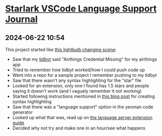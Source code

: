 # [Starlark VSCode Language Support Journal](diurnum://new?type=journal)

## 2024-06-22 10:54

This project started like [this lightbulb changing scene](https://www.youtube.com/watch?v=AbSehcT19u0):

- Saw that my [tidbyt](https://tidbyt.com/) said "Airthings Credential Missing" for my airthings app
- Tried to remember how tidbyt worked/how I could push code up
- Went into a repo for a sample project I remember pushing to my tidbyt
- Saw that there wasn't any syntax highlighting for the "star" file
- Looked for an extension, only one I found has 1.5 stars and people saying it doesn't work (and I vaguely remember it not working)
- Started following instructions mentioned in [this blog post](https://mathspp.com/blog/til/vscode-extension-for-custom-syntax-highlighting) for creating syntax highlighting
- Saw that there was a "language support" option in the yeoman code generator
- Looked up what that was, read up on [the language server extension guide](https://code.visualstudio.com/api/language-extensions/language-server-extension-guide)
- Decided why not try and make one in an hour/see what happens